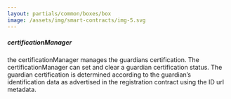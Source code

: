 ```yaml
---
layout: partials/common/boxes/box
image: /assets/img/smart-contracts/img-5.svg
---
```


##### certificationManager

the certificationManager manages the guardians certification. The certificationManager can set and clear a guardian certification status. The guardian certification is determined according to the guardian’s identification data as advertised in the registration contract using the ID url metadata.
